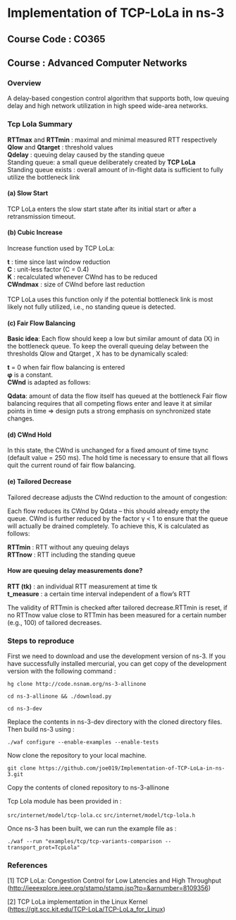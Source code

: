 # Implementation of TCP-LoLa in ns-3

## Course Code : CO365
## Course : Advanced Computer Networks

### Overview
A delay-based congestion control algorithm that supports both, low queuing delay and high network utilization in high speed wide-area networks. 

### Tcp Lola Summary 
<b>RTTmax</b> and <b>RTTmin</b> : maximal and minimal measured RTT respectively                                  
<b>Qlow</b> and <b>Qtarget</b> : threshold values<br>
<b>Qdelay</b> : queuing delay caused by the standing queue<br>
Standing queue: a small queue deliberately created by <b>TCP LoLa</b><br>
Standing queue exists : overall amount of in-flight data is sufficient to fully utilize the bottleneck link

#### (a) Slow Start
TCP LoLa enters the slow start state after its initial start or after a retransmission timeout.
#### (b) Cubic Increase
Increase function used by TCP LoLa:
               
<b>t</b> : time since last window reduction<br>
<b>C</b> : unit-less factor (C = 0.4)<br>
<b>K</b> : recalculated whenever CWnd has to be reduced<br>
<b>CWndmax</b> : size of CWnd before last reduction<br><br>
TCP LoLa uses this function only if the potential bottleneck link is most likely not fully utilized, i.e., no standing queue is detected.

#### (c) Fair Flow Balancing

<b>Basic idea</b>: Each flow should keep a low but similar amount of data (X) in the bottleneck queue. 
To keep the overall queuing delay between the thresholds Qlow and Qtarget , X has to be dynamically scaled:

<b>t</b> = 0 when fair flow balancing is entered<br> 
<b>φ</b> is a constant.<br>
<b>CWnd</b> is adapted as follows:<br>

<b>Qdata</b>: amount of data the flow itself has queued at the bottleneck
Fair flow balancing requires that all competing flows enter and leave it at similar points in time => design puts a strong emphasis on synchronized state changes.

#### (d) CWnd Hold
In this state, the CWnd is unchanged for a fixed amount of time tsync (default value = 250 ms). The hold time is necessary to ensure that all flows quit the current round of fair flow balancing.

#### (e) Tailored Decrease
Tailored decrease adjusts the CWnd reduction to the amount of congestion:

Each flow reduces its CWnd by Qdata – this should already empty the queue. CWnd is further reduced by the factor γ < 1 to ensure that the queue will actually be drained completely.  To achieve this, K is calculated as follows:

<b>RTTmin</b> : RTT without any queuing delays<br>
<b>RTTnow</b> : RTT including the standing queue<br>

#### How are queuing delay measurements done?

<b>RTT (tk)</b> : an individual RTT measurement at time tk </br>
<b>t_measure</b> : a certain time interval independent of a flow’s RTT</br>


The validity of RTTmin is checked after tailored decrease.RTTmin is reset, if no  RTTnow value close to RTTmin has been measured for a certain number (e.g., 100) of tailored decreases.





### Steps to reproduce

First we need to download and use the development version of ns-3.
If you have successfully installed mercurial, you can get copy of the development version with the following command :

`hg clone http://code.nsnam.org/ns-3-allinone`

`cd ns-3-allinone && ./download.py`

`cd ns-3-dev`

Replace the contents in ns-3-dev directory with the cloned directory files. Then build ns-3 using :

`./waf configure --enable-examples --enable-tests`

Now clone the repository to your local machine.

`git clone https://github.com/joe019/Implementation-of-TCP-LoLa-in-ns-3.git`

Copy the contents of cloned repository to ns-3-allinone

Tcp Lola module has been provided in :

`src/internet/model/tcp-lola.cc`
`src/internet/model/tcp-lola.h`

Once ns-3 has been built, we can run the example file as :

`./waf --run "examples/tcp/tcp-variants-comparison --transport_prot=TcpLola"`

### References

[1] TCP LoLa: Congestion Control for Low Latencies and High Throughput (http://ieeexplore.ieee.org/stamp/stamp.jsp?tp=&arnumber=8109356)

[2] TCP LoLa implementation in the Linux Kernel (https://git.scc.kit.edu/TCP-LoLa/TCP-LoLa_for_Linux)
